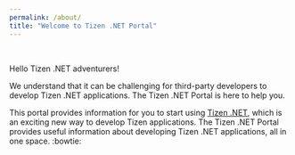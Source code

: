 ```yaml
---
permalink: /about/
title: "Welcome to Tizen .NET Portal"
---
```


<br/>

Hello Tizen .NET adventurers!

We understand that it can be challenging for third-party developers to develop Tizen .NET applications. The Tizen .NET Portal is here to help you.

This portal provides information for you to start using [Tizen .NET]({{site.url}}{{site.baseurl}}/guides/about#what-is-tizen-net), which is an exciting new way to develop Tizen applications. The Tizen .NET Portal provides useful information about developing Tizen .NET applications, all in one space. :bowtie:
